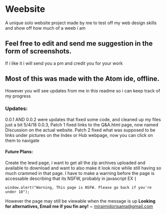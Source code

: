 # Weebsite
A unique solo website project made by me to test off my web design skills and show off how much of a weeb i am

## Feel free to edit and send me suggestion in the form of screenshots.
If i like it i will send you a pm and credit you for your work

## Most of this was made with the Atom ide, offline.
However you will see updates from me in this readme so i can keep track of my progress

### Updates:
0.0.1 AND 0.0.2 were updates that fixed some code, and cleaned up my files just a bit 5/4/18
0.0.3, Patch 1 fixed links to the Q&A.html page, now named Discussion on the actual website.
       Patch 2 fixed what was supposed to be links under pictures on the Index or Hub webpage, now you can click on them to navigate

#### Future Plans:
Create the lewd page, i want to get all the zip archives uploaded and available to download and want to also make it look nice while still having so much crammed in that page. I have to make a warning before the page is accessable describing that its NSFW, probably in javascript EX {
```
window.alert("Warning, This page is NSFW. Please go back if you're under 18");
```
However the page may still be viewable when the message is up
**Looking for alternatives, Email me if you fin any!**
 ~ miraimidorisama@gmail.com
